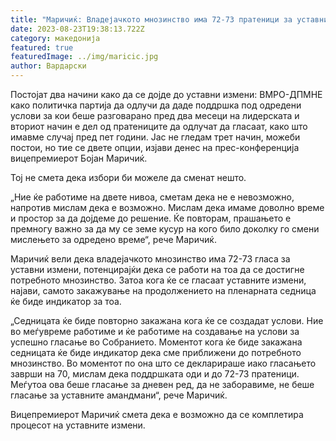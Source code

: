 ```yaml
---
title: "Маричиќ: Владејачкото мнозинство има 72-73 пратеници за уставни измени"
date: 2023-08-23T19:38:13.722Z
category: македонија
featured: true
featuredImage: ../img/maricic.jpg
author: Вардарски
---
```

<!--StartFragment-->

Постојат два начини како да се дојде до уставни измени: ВМРО-ДПМНЕ како политичка партија да одлучи да даде поддршка под одредени услови за кои беше разговарано пред два месеци на лидерската и вториот начин е дел од пратениците да одлучат да гласаат, како што имавме случај пред пет години. Јас не гледам трет начин, можеби постои, но тие се двете опции, изјави денес на прес-конференција вицепремиерот Бојан Маричиќ.

Тој не смета дека избори би можеле да сменат нешто.

„Ние ќе работиме на двете нивоа, сметам дека не е невозможно, напротив мислам дека е возможно. Мислам дека имаме доволно време и простор за да дојдеме до решение. Ќе повторам, прашањето е премногу важно за да му се земе кусур на кого било доколку го смени мислењето за одредено време“, рече Маричиќ.

Маричиќ вели дека владејачкото мнозинство има 72-73 гласа за уставни измени, потенцирајќи дека се работи на тоа да се достигне потребното мнозинство. Затоа кога ќе се гласаат уставните измени, најави, самото закажување на продолжението на пленарната седница ќе биде индикатор за тоа.

„Седницата ќе биде повторно закажана кога ќе се создадат услови. Ние во меѓувреме работиме и ќе работиме на создавање на услови за успешно гласање во Собранието. Моментот кога ќе биде закажана седницата ќе биде индикатор дека сме приближени до потребното мнозинство. Во моментот по она што се декларираше иако гласањето заврши на 70, мислам дека поддршката оди и до 72-73 пратеници. Меѓутоа ова беше гласање за дневен ред, да не заборавиме, не беше гласање за уставните амандмани“, рече Маричиќ.

Вицепремиерот Маричиќ смета дека е возможно да се комплетира процесот на уставните измени.

<!--EndFragment-->
